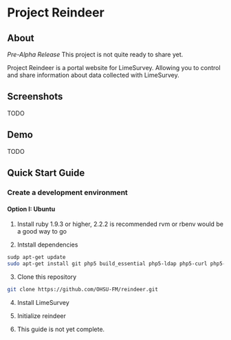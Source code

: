 # Project Reindeer 

## About

*Pre-Alpha Release*
This project is not quite ready to share yet.

Project Reindeer is a portal website for LimeSurvey. Allowing you to control and share information about data collected
with LimeSurvey. 

## Screenshots

TODO

## Demo

TODO

## Quick Start Guide

### Create a development environment

#### Option I: Ubuntu


1. Install ruby 
 1.9.3 or higher, 2.2.2 is recommended
 rvm or rbenv would be a good way to go

2. Intstall dependencies
 ```bash
 sudp apt-get update
 sudo apt-get install git php5 build_essential php5-ldap php5-curl php5-pgsql apache2
 ```

3. Clone this repository 
```bash
git clone https://github.com/OHSU-FM/reindeer.git
```

4. Install LimeSurvey

5. Initialize reindeer

6. This guide is not yet complete.

 



